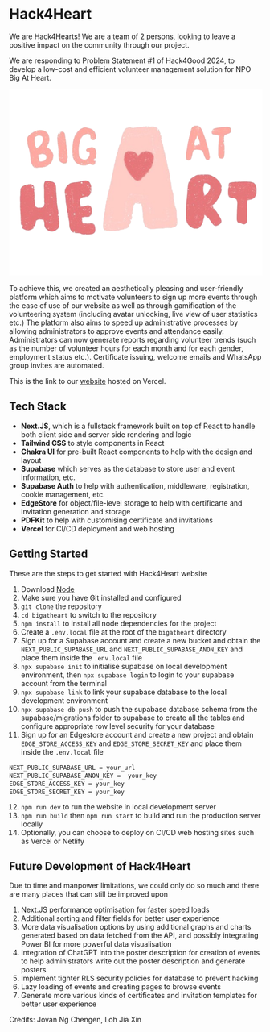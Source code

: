 # Hack4Heart

We are Hack4Hearts! We are a team of 2 persons, looking to leave a positive impact on the community through our project.

We are responding to Problem Statement #1 of Hack4Good 2024, to develop a low-cost and efficient volunteer management solution for NPO Big At Heart.

![Logo](./public/assets/images/logo.png)

To achieve this, we created an aesthetically pleasing and user-friendly platform which aims to motivate volunteers to sign up more events through the ease of use of our website as well as through gamification of the volunteering system (including avatar unlocking, live view of user statistics etc.) The platform also aims to speed up administrative processes by allowing administrators to approve events and attendance easily. Administrators can now generate reports regarding volunteer trends (such as the number of volunteer hours for each month and for each gender, employment status etc.). Certificate issuing, welcome emails and WhatsApp group invites are automated.

This is the link to our [website](https://bigatheart.vercel.app/) hosted on Vercel.

## Tech Stack

- **Next.JS**, which is a fullstack framework built on top of React to handle both client side and server side rendering and logic
- **Tailwind CSS** to style components in React
- **Chakra UI** for pre-built React components to help with the design and layout
- **Supabase** which serves as the database to store user and event information, etc.
- **Supabase Auth** to help with authentication, middleware, registration, cookie management, etc.
- **EdgeStore** for object/file-level storage to help with certificarte and invitation generation and storage
- **PDFKit** to help with customising certificate and invitations
- **Vercel** for CI/CD deployment and web hosting

## Getting Started

These are the steps to get started with Hack4Heart website

1. Download [Node](https://nodejs.org/en/download)
2. Make sure you have Git installed and configured
3. `git clone` the repository
4. `cd bigatheart` to switch to the repository
5. `npm install` to install all node dependencies for the project
6. Create a `.env.local` file at the root of the `bigatheart` directory
7. Sign up for a Supabase account and create a new bucket and obtain the `NEXT_PUBLIC_SUPABASE_URL` and `NEXT_PUBLIC_SUPABASE_ANON_KEY` and place them inside the `.env.local` file
8. `npx supabase init` to initialise supabase on local development environment, then `npx supabase login` to login to your supabase account from the terminal
9. `npx supabase link` to link your supabase database to the local development environment
10. `npx supabase db push` to push the supabase database schema from the supabase/migrations folder to supabase to create all the tables and configure appropriate row level security for your database
11. Sign up for an Edgestore account and create a new project and obtain `EDGE_STORE_ACCESS_KEY` and `EDGE_STORE_SECRET_KEY` and place them inside the `.env.local` file

```
NEXT_PUBLIC_SUPABASE_URL = your_url
NEXT_PUBLIC_SUPABASE_ANON_KEY =  your_key
EDGE_STORE_ACCESS_KEY = your_key
EDGE_STORE_SECRET_KEY = your_key
```

12. `npm run dev` to run the website in local development server
13. `npm run build` then `npm run start` to build and run the production server locally
14. Optionally, you can choose to deploy on CI/CD web hosting sites such as Vercel or Netlify

## Future Development of Hack4Heart

Due to time and manpower limitations, we could only do so much and there are many places that can still be improved upon

1. Next.JS performance optimisation for faster speed loads
2. Additional sorting and filter fields for better user experience
3. More data visualisation options by using additional graphs and charts generated based on data fetched from the API, and possibly integrating Power BI for more powerful data visualisation
4. Integration of ChatGPT into the poster description for creation of events to help administrators write out the poster description and generate posters
5. Implement tighter RLS security policies for database to prevent hacking
6. Lazy loading of events and creating pages to browse events
7. Generate more various kinds of certificates and invitation templates for better user experience

Credits: Jovan Ng Chengen, Loh Jia Xin
